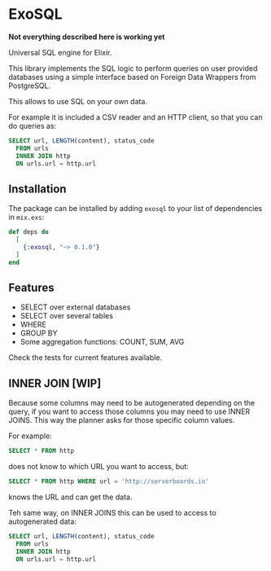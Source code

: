 # ExoSQL

**Not everything described here is working yet**

Universal SQL engine for Elixir.

This library implements the SQL logic to perform queries on user provided
databases using a simple interface based on Foreign Data Wrappers from
PostgreSQL.

This allows to use SQL on your own data.

For example it is included a CSV reader and an HTTP client, so that you can
do queries as:

```SQL
SELECT url, LENGTH(content), status_code
  FROM urls
  INNER JOIN http
  ON urls.url = http.url
```

## Installation

The package can be installed by adding `exosql` to your list of dependencies in
`mix.exs`:

```elixir
def deps do
  [
    {:exosql, "~> 0.1.0"}
  ]
end
```

## Features

* SELECT over external databases
* SELECT over several tables
* WHERE
* GROUP BY
* Some aggregation functions: COUNT, SUM, AVG

Check the tests for current features available.

## INNER JOIN [WIP]

Because some columns may need to be autogenerated depending on the query,
if you want to access those columns you may need to use INNER JOINS. This
way the planner asks for those specific column values.

For example:

```SQL
SELECT * FROM http
```

does not know to which URL you want to access, but:

```SQL
SELECT * FROM http WHERE url = 'http://serverboards.io'
```

knows the URL and can get the data.

Teh same way, on INNER JOINS this can be used to access to autogenerated data:

```SQL
SELECT url, LENGTH(content), status_code
  FROM urls
  INNER JOIN http
  ON urls.url = http.url
```
